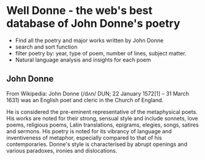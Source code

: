# Well Donne - the web's best database of John Donne's poetry

-  Find all the poetry and major works written by John Donne
- search and sort function
- filter poetry by: year, type of poem, number of lines, subject matter.
- Natural language analysis and insights for each poem

## John Donne

From Wikipedia: John Donne (/dʌn/ DUN; 22 January 1572[1] – 31 March 1631) was an English poet and cleric in the Church of England.

He is considered the pre-eminent representative of the metaphysical poets. His works are noted for their strong, sensual style and include sonnets, love poems, religious poems, Latin translations, epigrams, elegies, songs, satires and sermons. His poetry is noted for its vibrancy of language and inventiveness of metaphor, especially compared to that of his contemporaries. Donne's style is characterised by abrupt openings and various paradoxes, ironies and dislocations. 